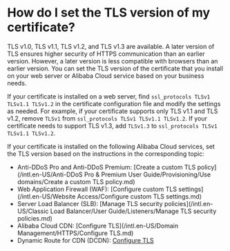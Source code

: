# How do I set the TLS version of my certificate?

TLS v1.0, TLS v1.1, TLS v1.2, and TLS v1.3 are available. A later version of TLS ensures higher security of HTTPS communication than an earlier version. However, a later version is less compatible with browsers than an earlier version. You can set the TLS version of the certificate that you install on your web server or Alibaba Cloud service based on your business needs.

If your certificate is installed on a web server, find `ssl_protocols TLSv1 TLSv1.1 TLSv1.2` in the certificate configuration file and modify the settings as needed. For example, if your certificate supports only TLS v1.1 and TLS v1.2, remove `TLSv1` from `ssl_protocols TLSv1 TLSv1.1 TLSv1.2`. If your certificate needs to support TLS v1.3, add `TLSv1.3` to `ssl_protocols TLSv1 TLSv1.1 TLSv1.2`.

If your certificate is installed on the following Alibaba Cloud services, set the TLS version based on the instructions in the corresponding topic:

-   Anti-DDoS Pro and Anti-DDoS Premium: [Create a custom TLS policy](/intl.en-US/Anti-DDoS Pro & Premium User Guide/Provisioning/Use domains/Create a custom TLS policy.md)
-   Web Application Firewall \(WAF\): [Configure custom TLS settings](/intl.en-US/Website Access/Configure custom TLS settings.md)
-   Server Load Balancer \(SLB\): [Manage TLS security policies](/intl.en-US/Classic Load Balancer/User Guide/Listeners/Manage TLS security policies.md)
-   Alibaba Cloud CDN: [Configure TLS](/intl.en-US/Domain Management/HTTPS/Configure TLS.md)
-   Dynamic Route for CDN \(DCDN\): [Configure TLS]()

